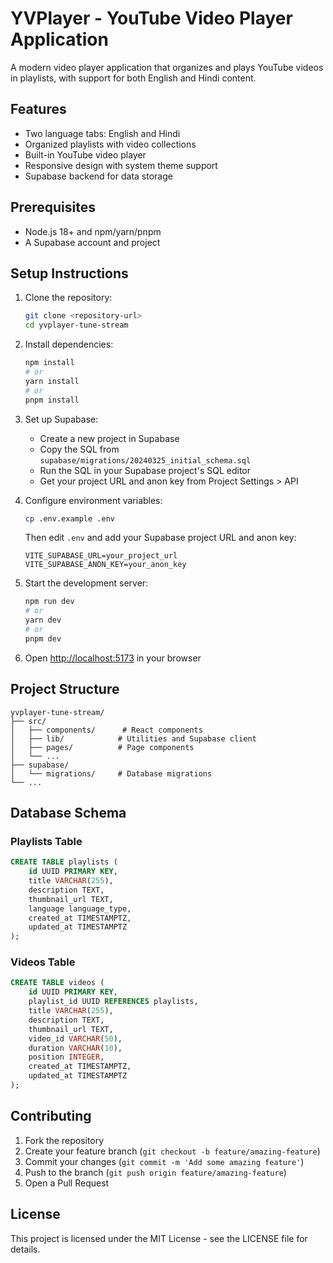 # YVPlayer - YouTube Video Player Application

A modern video player application that organizes and plays YouTube videos in playlists, with support for both English and Hindi content.

## Features

- Two language tabs: English and Hindi
- Organized playlists with video collections
- Built-in YouTube video player
- Responsive design with system theme support
- Supabase backend for data storage

## Prerequisites

- Node.js 18+ and npm/yarn/pnpm
- A Supabase account and project

## Setup Instructions

1. Clone the repository:
   ```bash
   git clone <repository-url>
   cd yvplayer-tune-stream
   ```

2. Install dependencies:
   ```bash
   npm install
   # or
   yarn install
   # or
   pnpm install
   ```

3. Set up Supabase:
   - Create a new project in Supabase
   - Copy the SQL from `supabase/migrations/20240325_initial_schema.sql`
   - Run the SQL in your Supabase project's SQL editor
   - Get your project URL and anon key from Project Settings > API

4. Configure environment variables:
   ```bash
   cp .env.example .env
   ```
   Then edit `.env` and add your Supabase project URL and anon key:
   ```
   VITE_SUPABASE_URL=your_project_url
   VITE_SUPABASE_ANON_KEY=your_anon_key
   ```

5. Start the development server:
   ```bash
   npm run dev
   # or
   yarn dev
   # or
   pnpm dev
   ```

6. Open [http://localhost:5173](http://localhost:5173) in your browser

## Project Structure

```
yvplayer-tune-stream/
├── src/
│   ├── components/      # React components
│   ├── lib/            # Utilities and Supabase client
│   ├── pages/          # Page components
│   └── ...
├── supabase/
│   └── migrations/     # Database migrations
└── ...
```

## Database Schema

### Playlists Table
```sql
CREATE TABLE playlists (
    id UUID PRIMARY KEY,
    title VARCHAR(255),
    description TEXT,
    thumbnail_url TEXT,
    language language_type,
    created_at TIMESTAMPTZ,
    updated_at TIMESTAMPTZ
);
```

### Videos Table
```sql
CREATE TABLE videos (
    id UUID PRIMARY KEY,
    playlist_id UUID REFERENCES playlists,
    title VARCHAR(255),
    description TEXT,
    thumbnail_url TEXT,
    video_id VARCHAR(50),
    duration VARCHAR(10),
    position INTEGER,
    created_at TIMESTAMPTZ,
    updated_at TIMESTAMPTZ
);
```

## Contributing

1. Fork the repository
2. Create your feature branch (`git checkout -b feature/amazing-feature`)
3. Commit your changes (`git commit -m 'Add some amazing feature'`)
4. Push to the branch (`git push origin feature/amazing-feature`)
5. Open a Pull Request

## License

This project is licensed under the MIT License - see the LICENSE file for details.

